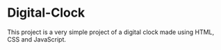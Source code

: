 # Digital-Clock
This project is a very simple project of a digital clock made using HTML, CSS and JavaScript.
